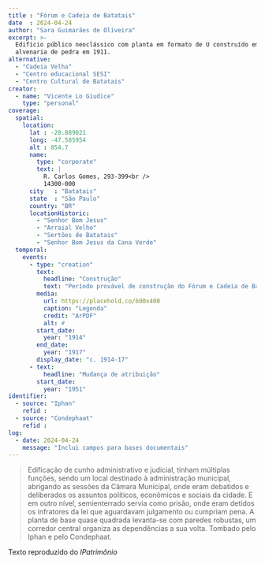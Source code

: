```yaml
---
title : "Fórum e Cadeia de Batatais"
date  : 2024-04-24
author: "Sara Guimarães de Oliveira"
excerpt: >-
  Edifício público neoclássico com planta em formato de U construído em
  alvenaria de pedra em 1911.
alternative:
  - "Cadeia Velha"
  - "Centro educacional SESI"
  - "Centro Cultural de Batatais"
creator:
  - name: "Vicente Lo Giudice"
    type: "personal"
coverage:
  spatial:
    location:
      lat : -20.889021 
      long: -47.585954
      alt : 854.7
      name:
        type: "corporate"
        text: |
          R. Carlos Gomes, 293-399<br />
          14300-000
      city   : "Batatais"
      state  : "São Paulo"
      country: "BR"
      locationHistoric:
        - "Senhor Bom Jesus"
        - "Arraial Velho"
        - "Sertões de Batatais"
        - "Senhor Bom Jesus da Cana Verde"
  temporal:
    events:
      - type: "creation"
        text:
          headline: "Construção"
          text: "Período provável de construção do Fórum e Cadeia de Batatais"
        media:
          url: https://placehold.co/600x400
          caption: "Legenda"
          credit: "ArPDF"
          alt: #
        start_date:
          year: "1914"
        end_date:
          year: "1917"
        display_date: "c. 1914-17"
      - text:
          headline: "Mudança de atribuição"
        start_date:
          year: "1951"
identifier:
  - source: "Iphan"
    refid : 
  - source: "Condephaat"
    refid :
log:
  - date: 2024-04-24
    message: "Inclui campos para bases documentais"
---
```


</blockquote>

>Edificação de cunho administrativo e judicial, tinham múltiplas funções,
>sendo um local destinado à administração municipal, abrigando as sessões
>da Câmara Municipal, onde eram debatidos e deliberados os assuntos
>políticos, econômicos e sociais da cidade. E em outro nível,
>semienterrado servia como prisão, onde eram detidos os infratores da lei
>que aguardavam julgamento ou cumpriam pena. A planta de base quase
>quadrada levanta-se com paredes robustas, um corredor central organiza
>as dependências a sua volta. Tombado pelo Iphan e pelo Condephaat.

  <footer class="figure-caption">Texto reproduzido
  do <cite>IPatrimônio</footer>
</blockquote>
